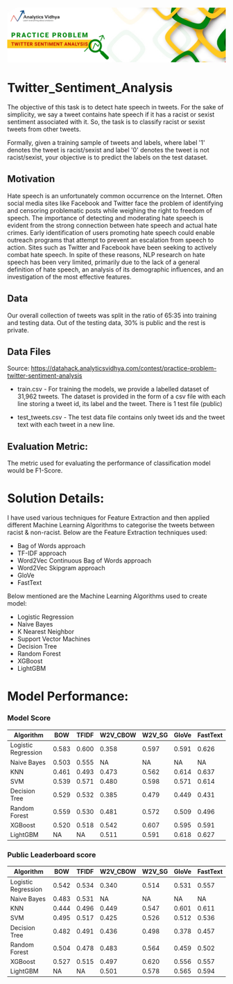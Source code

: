 ![](https://github.com/SDS7695/Images/blob/master/Twitter%20Sentiment%20Analysis.png)

# Twitter_Sentiment_Analysis

The objective of this task is to detect hate speech in tweets. For the sake of simplicity, we say a tweet contains hate speech if it has a racist or sexist sentiment associated with it. So, the task is to classify racist or sexist tweets from other tweets.

Formally, given a training sample of tweets and labels, where label '1' denotes the tweet is racist/sexist and label '0' denotes the tweet is not racist/sexist, your objective is to predict the labels on the test dataset. 

## Motivation

Hate  speech  is  an  unfortunately  common  occurrence  on  the  Internet.  Often social media sites like Facebook and Twitter face the problem of identifying and censoring  problematic  posts  while weighing the right to freedom of speech. The  importance  of  detecting  and  moderating hate  speech  is  evident  from  the  strong  connection between hate speech and actual hate crimes. Early identification of users promoting  hate  speech  could  enable  outreach  programs that attempt to prevent an escalation from speech to action. Sites such as Twitter and Facebook have been seeking  to  actively  combat  hate  speech. In spite of these reasons, NLP research on hate speech has been very limited, primarily due to the lack of a general definition of hate speech, an analysis of its demographic influences, and an investigation of the most effective features.

 
## Data
Our overall collection of tweets was split in the ratio of 65:35 into training and testing data. Out of the testing data, 30% is public and the rest is private.

## Data Files

Source: https://datahack.analyticsvidhya.com/contest/practice-problem-twitter-sentiment-analysis

- train.csv - For training the models, we provide a labelled dataset of 31,962 tweets. The dataset is provided in the form of a csv file with each line storing a tweet id, its label and the tweet.
There is 1 test file (public)

- test_tweets.csv - The test data file contains only tweet ids and the tweet text with each tweet in a new line.
 
## Evaluation Metric:
The metric used for evaluating the performance of classification model would be F1-Score.

# Solution Details:
I have used various techniques for Feature Extraction and then applied different Machine Learning Algorithms to categorise the tweets between racist & non-racist. Below are the Feature Extraction techniques used:
- Bag of Words approach
- TF-IDF approach
- Word2Vec Continuous Bag of Words approach
- Word2Vec Skipgram approach
- GloVe
- FastText

Below mentioned are the Machine Learning Algorithms used to create model:
- Logistic Regression
- Naive Bayes
- K Nearest Neighbor
- Support Vector Machines
- Decision Tree
- Random Forest
- XGBoost
- LightGBM

# Model Performance: 

### Model Score

| Algorithm | BOW  | TFIDF  | W2V_CBOW | W2V_SG | GloVe | FastText |
| --------- | ---- | ------ | -------- | ------ | ----- | -------- |
| Logistic Regression | 0.583| 0.600 | 0.358 | 0.597 | 0.591 | 0.626 |
| Naive Bayes |  0.503 | 0.555 | NA | NA | NA | NA |
| KNN | 0.461 | 0.493 | 0.473 | 0.562 | 0.614 | 0.637 |
| SVM | 0.539 | 0.571 | 0.480 | 0.598 | 0.571 | 0.614 |
| Decision Tree | 0.529  | 0.532 | 0.385| 0.479 | 0.449 | 0.431 |
| Random Forest | 0.559 | 0.530 | 0.481 | 0.572 | 0.509 | 0.496 |
| XGBoost | 0.520 | 0.518 | 0.542 | 0.607 |  0.595 | 0.591 |
| LightGBM | NA | NA | 0.511  | 0.591 | 0.618 | 0.627 |


### Public Leaderboard score

| Algorithm | BOW  | TFIDF  | W2V_CBOW | W2V_SG | GloVe | FastText |
| --------- | ---- | ------ | -------- | ------ | ----- | -------- |
| Logistic Regression | 0.542 | 0.534 | 0.340 | 0.514 | 0.531 | 0.557 |
| Naive Bayes |  0.483 |  0.531 | NA | NA | NA | NA |
| KNN | 0.444 | 0.496  | 0.449 | 0.547 | 0.601 | 0.611 |
| SVM | 0.495 | 0.517 | 0.425 | 0.526 | 0.512 | 0.536 |
| Decision Tree | 0.482 | 0.491 | 0.436 | 0.498 | 0.378 | 0.457 |
| Random Forest |  0.504 | 0.478 | 0.483 | 0.564 | 0.459 | 0.502 |
| XGBoost |  0.527 | 0.515 | 0.497| 0.620 | 0.556 | 0.557 |
| LightGBM | NA | NA |  0.501  | 0.578 | 0.565 | 0.594 |
